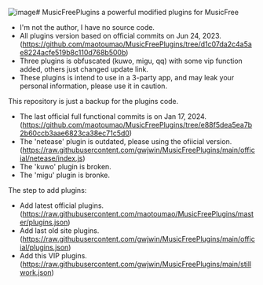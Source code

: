 ![image](https://github.com/user-attachments/assets/abd674be-ebd0-4c8f-970d-6066fa75b51b)# MusicFreePlugins
a powerful modified plugins for MusicFree

- I'm not the author, I have no source code.
- All plugins version based on official commits on Jun 24, 2023. (https://github.com/maotoumao/MusicFreePlugins/tree/d1c07da2c4a5ae8224acfe519b8c110d768b500b)
- Three plugins is obfuscated (kuwo, migu, qq) with some vip function added, others just changed update link.
- These plugins is intend to use in a 3-party app, and may leak your personal information, please use it in caution.

This repository is just a backup for the plugins code.

- The last official full functional commits is on Jan 17, 2024. (https://github.com/maotoumao/MusicFreePlugins/tree/e88f5dea5ea7b2b60ccb3aae6823ca38ec71c5d0)
- The 'netease' plugin is outdated, please using the ofiicial version. (https://raw.githubusercontent.com/gwjwin/MusicFreePlugins/main/official/netease/index.js)
- The 'kuwo' plugin is broken.
- The 'migu' plugin is bronke.

The step to add plugins:
- Add latest official plugins. (https://raw.githubusercontent.com/maotoumao/MusicFreePlugins/master/plugins.json)
- Add last old site plugins. (https://raw.githubusercontent.com/gwjwin/MusicFreePlugins/main/official/plugins.json)
- Add this VIP plugins. (https://raw.githubusercontent.com/gwjwin/MusicFreePlugins/main/stillwork.json)
